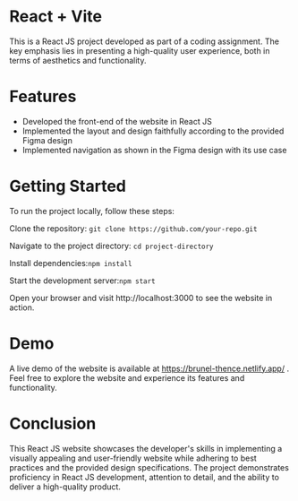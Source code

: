 # React + Vite


This is a React JS project developed as part of a coding assignment. The key emphasis lies in presenting a high-quality user experience, both in terms of aesthetics and functionality.

# Features

- Developed the front-end of the website in React JS
- Implemented the layout and design faithfully according to the provided Figma design
- Implemented navigation as shown in the Figma design with its use case

# Getting Started
To run the project locally, follow these steps:

Clone the repository: ``` git clone https://github.com/your-repo.git ```

Navigate to the project directory: ``` cd project-directory ```

Install dependencies:``` npm install  ```

Start the development server:``` npm start ```

Open your browser and visit http://localhost:3000 to see the website in action.

# Demo
A live demo of the website is available at https://brunel-thence.netlify.app/ . Feel free to explore the website and experience its features and functionality.

# Conclusion
This React JS website showcases the developer's skills in implementing a visually appealing and user-friendly website while adhering to best practices and the provided design specifications. The project demonstrates proficiency in React JS development, attention to detail, and the ability to deliver a high-quality product.